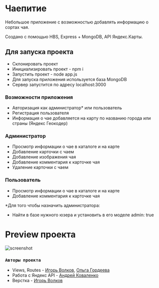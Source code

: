 # Чаепитие

Небольшое приложение с возможностью добавлять информацию о сортах чая. 

Создано с помощью HBS, Express + MongoDB, API Яндекс.Карты.

## Для запуска проекта

- Склонировать проект
- Инициализировать проект - npm i
- Запустить проект - node app.js
- Для запуска приложения используется база MongoDB
- Сервер запустится по адресу localhost:3000

### Возможности приложения

- Авторизация как администратор* или пользователь
- Регистрация пользователя
- Информация о чае добавляется на карту по названию города или страны (Яндекс Геокодер)

### Администратор

- Просмотр информации о чае в каталоге и на карте
- Добавление карточки с чаем
- Добавление изображения чая
- Добавление комментария к карточке чая
- Удаление карточки с чаем

### Пользователь

- Просмотр информации о чае в каталоге и на карте
- Добавление комментария к карточке чая

*Для того чтобы назначить администратора:
- Найти в базе нужного юзера и установить в его моделе admin: true

# Preview проекта

![screenshot](Desktop-1610313986241.gif)

### `Авторы проекта`

- Views, Routes - [Игорь Волков](https://github.com/gavriil-volkov), [Ольга Гордеева](https://github.com/OlgaGordeeva-Al)
- Работа с Яндекс API - [Андрей Коваленко](https://github.com/andrewcova)
- Верстка - [Игорь Волков](https://github.com/gavriil-volkov)
